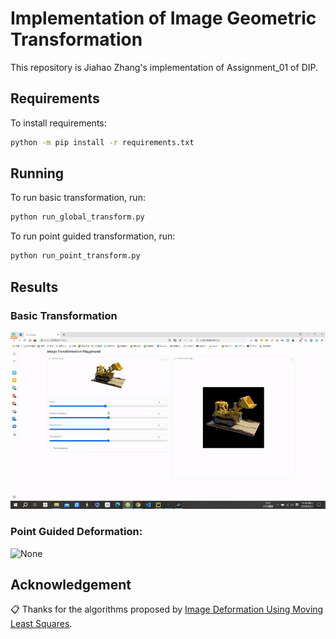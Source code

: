 # Implementation of Image Geometric Transformation
This repository is Jiahao Zhang's implementation of Assignment_01 of DIP.

## Requirements

To install requirements:

```bash
python -m pip install -r requirements.txt
```

## Running
To run basic transformation, run:

```bash
python run_global_transform.py
```

To run point guided transformation, run:

```bash
python run_point_transform.py
```
## Results

### Basic Transformation
![None](pic/global.gif)

### Point Guided Deformation:
![None](pic/points.gif)

## Acknowledgement

📋 Thanks for the algorithms proposed by [Image Deformation Using Moving Least Squares](https://people.engr.tamu.edu/schaefer/research/mls.pdf).

